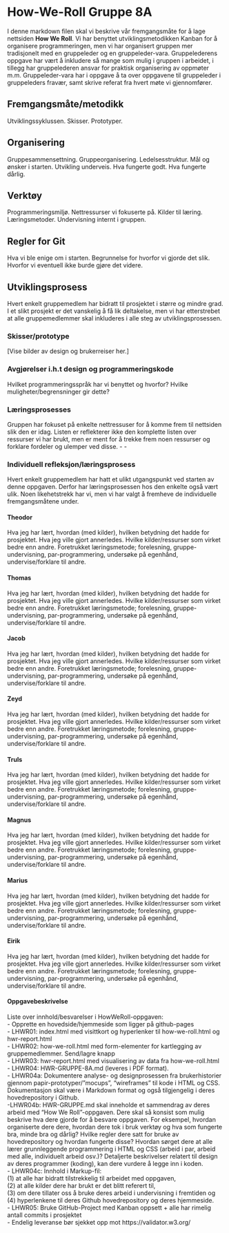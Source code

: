 <h1>How-We-Roll Gruppe 8A</h1>

I denne markdown filen skal vi beskrive vår fremgangsmåte for å lage nettsiden **How We Roll**. Vi har benyttet utviklingsmetodikken Kanban for å organisere programmeringen, men vi har organisert gruppen mer tradisjonelt med en gruppeleder og en gruppeleder-vara. Gruppelederens oppgave har vært å inkludere så mange som mulig i gruppen i arbeidet, i tillegg har gruppelederen ansvar for praktisk organisering av oppmøter m.m.
Gruppeleder-vara har i oppgave å ta over oppgavene til gruppeleder i gruppeleders fravær, samt skrive referat fra hvert møte vi gjennomfører.

<h2>Fremgangsmåte/metodikk</h2>
Utviklingssyklussen. Skisser. Prototyper. 

<h2>Organisering</h2>
Gruppesammensettning. Gruppeorganisering. Ledelsesstruktur. Mål og ønsker i starten. Utvikling underveis. Hva fungerte godt. Hva fungerte dårlig.

<h2>Verktøy</h2>
Programmeringsmiljø. Nettressurser vi fokuserte på. Kilder til læring. Læringsmetoder. Undervisning internt i gruppen.

<h2>Regler for Git</h2>
Hva vi ble enige om i starten. Begrunnelse for hvorfor vi gjorde det slik. Hvorfor vi eventuell ikke burde gjøre det videre.

<h2>Utviklingsprosess</h2>
Hvert enkelt gruppemedlem har bidratt til prosjektet i større og mindre grad. I et slikt prosjekt er det vanskelig å få lik deltakelse, men vi har etterstrebet at alle gruppemedlemmer skal inkluderes i alle steg av utviklingsprosessen. 

<h3>Skisser/prototype</h3>
[Vise bilder av design og brukerreiser her.]

<h3>Avgjørelser i.h.t design og programmeringskode</h3>
Hvilket programmeringsspråk har vi benyttet og hvorfor? Hvilke muligheter/begrensninger gir dette?

<h3>Læringsprosesses</h3>
Gruppen har fokuset på enkelte nettressuser for å komme frem til nettsiden slik den er idag. Listen er reflekterer ikke den komplette listen over ressurser vi har brukt, men er ment for å trekke frem noen ressurser og forklare fordeler og ulemper ved disse.
- 
- 

<h3>Individuell refleksjon/læringsprosess</h3>
Hvert enkelt gruppemedlem har hatt et ulikt utgangspunkt ved starten av denne oppgaven. Derfor har læringsprosessen hos den enkelte også vært ulik. Noen likehetstrekk har vi, men vi har valgt å fremheve de individuelle fremgangsmåtene under.
<h4>Theodor</h4>
Hva jeg har lært, hvordan (med kilder), hvilken betydning det hadde for prosjektet. Hva jeg ville gjort annerledes. Hvilke kilder/ressurser som virket bedre enn andre. Foretrukket læringsmetode; forelesning, gruppe-undervisning, par-programmering, undersøke på egenhånd, undervise/forklare til andre.
<h4>Thomas</h4>
Hva jeg har lært, hvordan (med kilder), hvilken betydning det hadde for prosjektet. Hva jeg ville gjort annerledes. Hvilke kilder/ressurser som virket bedre enn andre. Foretrukket læringsmetode; forelesning, gruppe-undervisning, par-programmering, undersøke på egenhånd, undervise/forklare til andre.
<h4>Jacob</h4>
Hva jeg har lært, hvordan (med kilder), hvilken betydning det hadde for prosjektet. Hva jeg ville gjort annerledes. Hvilke kilder/ressurser som virket bedre enn andre. Foretrukket læringsmetode; forelesning, gruppe-undervisning, par-programmering, undersøke på egenhånd, undervise/forklare til andre.
<h4>Zeyd</h4>
Hva jeg har lært, hvordan (med kilder), hvilken betydning det hadde for prosjektet. Hva jeg ville gjort annerledes. Hvilke kilder/ressurser som virket bedre enn andre. Foretrukket læringsmetode; forelesning, gruppe-undervisning, par-programmering, undersøke på egenhånd, undervise/forklare til andre.
<h4>Truls</h4>
Hva jeg har lært, hvordan (med kilder), hvilken betydning det hadde for prosjektet. Hva jeg ville gjort annerledes. Hvilke kilder/ressurser som virket bedre enn andre. Foretrukket læringsmetode; forelesning, gruppe-undervisning, par-programmering, undersøke på egenhånd, undervise/forklare til andre.
<h4>Magnus</h4>
Hva jeg har lært, hvordan (med kilder), hvilken betydning det hadde for prosjektet. Hva jeg ville gjort annerledes. Hvilke kilder/ressurser som virket bedre enn andre. Foretrukket læringsmetode; forelesning, gruppe-undervisning, par-programmering, undersøke på egenhånd, undervise/forklare til andre.
<h4>Marius</h4>
Hva jeg har lært, hvordan (med kilder), hvilken betydning det hadde for prosjektet. Hva jeg ville gjort annerledes. Hvilke kilder/ressurser som virket bedre enn andre. Foretrukket læringsmetode; forelesning, gruppe-undervisning, par-programmering, undersøke på egenhånd, undervise/forklare til andre.
<h4>Eirik</h4>
Hva jeg har lært, hvordan (med kilder), hvilken betydning det hadde for prosjektet. Hva jeg ville gjort annerledes. Hvilke kilder/ressurser som virket bedre enn andre. Foretrukket læringsmetode; forelesning, gruppe-undervisning, par-programmering, undersøke på egenhånd, undervise/forklare til andre.

<h4>Oppgavebeskrivelse</h4>
Liste over innhold/besvarelser i HowWeRoll-oppgaven:<br>
- Opprette en hovedside/hjemmeside som ligger på github-pages<br>
- LHWR01: index.html med visittkort og hyperlenker til how-we-roll.html og hwr-report.html<br>
- LHWR02: how-we-roll.html med form-elementer for kartlegging av gruppemedlemmer. Send/lagre knapp <br>
- LHWR03: hwr-report.html med visualisering av data fra how-we-roll.html<br>
- LHWR04: HWR-GRUPPE-8A.md (leveres i PDF format).<br>
- LHWR04a: Dokumentere analyse- og designprosessen fra brukerhistorier gjennom papir-prototyper/”mocups”, “wireframes” til kode i HTML og CSS. Dokumentasjon skal være i Markdown format og også tilgjengelig i deres hovedrepository i Github.<br>
-LHWR04b: HWR-GRUPPE<gruppe-id>.md skal inneholde et sammendrag av deres arbeid med “How We Roll”-oppgaven. Dere skal så konsist som mulig beskrive hva dere gjorde for å besvare oppgaven. For eksempel, hvordan organiserte dere dere, hvordan dere tok i bruk verktøy og hva som fungerte bra, minde bra og dårlig? Hvilke regler dere satt for bruke av hovedrepository og hvordan fungerte disse? Hvordan sørget dere at alle lærer grunnleggende programmering i HTML og CSS (arbeid i par, arbeid med alle, individuelt arbeid osv.)? Detaljerte beskrivelser relatert til design av deres programmer (koding), kan dere vurdere å legge inn i koden.<br>
	- LHWR04c: Innhold i Markup-fil:<br>
	(1) at alle har bidratt tilstrekkelig til arbeidet med oppgaven,<br>
	(2) at alle kilder dere har brukt er det blitt referert til,<br>
	(3) om dere tillater oss å bruke deres arbeid i undervisning i fremtiden og<br>
	(4) hyperlenkene til deres Github hovedrepository og deres hjemmeside.<br>
- LHWR05: Bruke GitHub-Project med Kanban oppsett + alle har rimelig antall commits i prosjektet<br>
- Endelig leveranse bør sjekket opp mot https://validator.w3.org/<br>


